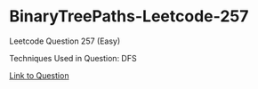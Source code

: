 # BinaryTreePaths-Leetcode-257

Leetcode Question 257 (Easy)

Techniques Used in Question:
DFS

[Link to Question](https://leetcode.com/problems/binary-tree-paths/)
